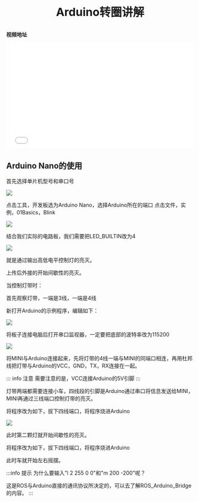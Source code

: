 <p style="font-size:30px; font-weight: bolder; text-align:center ">Arduino转圈讲解</p>

**视频地址**

<div style="position: relative; padding-bottom: 56.25%; height: 0;">
  <iframe src="//player.bilibili.com/player.html?aid=591111668&bvid=BV1Zq4y1d7DB&cid=423296821&p=1&autoplay=0" frameborder="no" scrolling="no" 
    style="position: absolute; top: 0; left: 0; width: 100%; height: 100%;"></iframe>
</div>

## Arduino Nano的使用
首先选择单片机型号和串口号

![](https://img.kancloud.cn/87/7f/877f7a58b9b122a2ced638ba478da316_395x129.png)

点击工具，开发板选为Arduino Nano，选择Arduino所在的端口
点击文件，实例，01Basics，Blink

![](https://img.kancloud.cn/16/7e/167e575474abb8d47dce444493858c3d_804x249.png)

结合我们实际的电路板，我们需要把LED_BUILTIN改为4

![](https://img.kancloud.cn/09/43/0943d5624d75cfab1aa594b6d2e04b84_785x235.png)

就是通过输出高低电平控制灯的亮灭。

上传后外接的开始间歇性的亮灭。

当控制灯带时：

首先观察灯带，一端是3线，一端是4线

新打开Arduino的示例程序，编辑如下：

![](https://img.kancloud.cn/77/22/7722b850d9916391559f3504e1f3d66e_1920x1080.png)

将板子连接电脑后打开串口监视器，一定要把底部的波特率改为115200

![](https://img.kancloud.cn/67/d4/67d4551551c75edebaf41e3ce9a5726c_994x569.png)

将MINI与Arduino连接起来，先将灯带的4线一端与MINI的同端口相连，再用杜邦线把灯带与Arduino的VCC，GND，TX，RX连接在一起。

::: info 注意
需要注意的是，VCC连接Arduino的5V引脚
:::

灯带两端都需要连接小车，四线段的引脚是Arduino通过串口将信息发送给MINI，MINI再通过三线端口控制灯带的亮灭。

将程序改为如下，拔下四线端口，将程序烧进Arduino

![](https://img.kancloud.cn/4e/0f/4e0f94114a3e5eb4ac8541272a67318b_1920x1080.png)

此时第二颗灯就开始间歇性的亮灭。

将程序改为如下，拔下四线端口，将程序烧进Arduino


此时车就开始左右摇摆。

:::info 提示
为什么要输入"l 2 255 0 0"和"m 200 -200"呢？

这是ROS与Arduino直接的通讯协议所决定的，可以去了解ROS_Arduino_Bridge的内容。
:::
